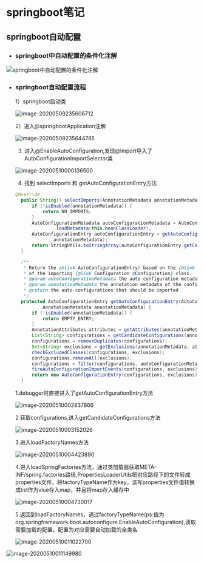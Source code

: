 # springboot笔记

## springboot自动配置

- ### springboot中自动配置的条件化注解

![springboot中自动配置的条件化注解](..\..\learnMD\img\image-20200509234354028.png)

- ### springboot自动配置流程

  1）springboot启动类

  ![image-20200509235606712](..\..\learnMD\img\image-20200509235606712.png)

  2）进入@springbootApplication注解

  ![image-20200509235644785](..\..\learnMD\img\image-20200509235644785.png)

  3)  进入@EnableAutoConfiguration,发现@Import导入了AutoConfigurationImportSelector类

  ![image-20200510000136500](..\..\learnMD\img\image-20200510000136500.png)

  4)  找到 selectImports 和 getAutoConfigurationEntry方法

  ```java
  @Override
  	public String[] selectImports(AnnotationMetadata annotationMetadata) {
  		if (!isEnabled(annotationMetadata)) {
  			return NO_IMPORTS;
  		}
  		AutoConfigurationMetadata autoConfigurationMetadata = AutoConfigurationMetadataLoader
  				.loadMetadata(this.beanClassLoader);
  		AutoConfigurationEntry autoConfigurationEntry = getAutoConfigurationEntry(autoConfigurationMetadata,
  				annotationMetadata);
  		return StringUtils.toStringArray(autoConfigurationEntry.getConfigurations());
  	}
  
  	/**
  	 * Return the {@link AutoConfigurationEntry} based on the {@link AnnotationMetadata}
  	 * of the importing {@link Configuration @Configuration} class.
  	 * @param autoConfigurationMetadata the auto-configuration metadata
  	 * @param annotationMetadata the annotation metadata of the configuration class
  	 * @return the auto-configurations that should be imported
  	 */
  	protected AutoConfigurationEntry getAutoConfigurationEntry(AutoConfigurationMetadata autoConfigurationMetadata,
  			AnnotationMetadata annotationMetadata) {
  		if (!isEnabled(annotationMetadata)) {
  			return EMPTY_ENTRY;
  		}
  		AnnotationAttributes attributes = getAttributes(annotationMetadata);
  		List<String> configurations = getCandidateConfigurations(annotationMetadata, attributes);
  		configurations = removeDuplicates(configurations);
  		Set<String> exclusions = getExclusions(annotationMetadata, attributes);
  		checkExcludedClasses(configurations, exclusions);
  		configurations.removeAll(exclusions);
  		configurations = filter(configurations, autoConfigurationMetadata);
  		fireAutoConfigurationImportEvents(configurations, exclusions);
  		return new AutoConfigurationEntry(configurations, exclusions);
  	}
  ```

    1.debugger时直接进入了getAutoConfigurationEntry方法

  ![image-20200510002837866](..\..\learnMD\img\image-20200510002837866.png)

    2.获取configurations,进入getCandidateConfigurations方法

  ![image-20200510003152026](..\..\learnMD\img\image-20200510003152026.png)

    3.进入loadFactoryNames方法

  ![image-20200510004423890](..\..\learnMD\img\image-20200510004423890.png)                   

    4.进入loadSpringFactories方法，通过类加载器获取META-INF/spring.factories路径,PropertiesLoaderUtils把对应路径下的文件转成properties文件，将factoryTypeName作为key，该写properties文件值转换成list作为vlue存入map，并且将map存入缓存中

  ![image-20200510004730017](..\..\learnMD\img\image-20200510004730017.png)

    5.返回到loadFactoryNames，通过factoryTypeName(ps:值为org.springframework.boot.autoconfigure.EnableAutoConfiguration),读取需要加载的配置，配置为对应需要自动加载的全类名

  ![image-20200510011022700](..\..\learnMD\img\image-20200510011022700.png)

![image-20200510011149980](..\..\learnMD\img\image-20200510011149980.png)